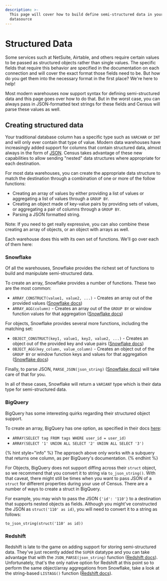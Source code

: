 ```yaml
---
description: >-
  This page will cover how to build define semi-structured data in your
  datasource
---
```


# Structured Data

Some services such at NetSuite, Airtable, and others require certain values to be passed as structured objects rather than single values. The specific fields that require this behavior are specified in the documentation on each connection and will cover the exact format those fields need to be. But how do you get them into the necessary format in the first place? We're here to help!

Most modern warehouses now support syntax for defining semi-structured data and this page goes over how to do that. But in the worst case, you can always pass in JSON-formatted text strings for these fields and Census will parse these values as well.

## Creating structured data

Your traditional database column has a specific type such as `VARCHAR` or `INT` and will only ever contain that type of value. Modern data warehouses have increasingly added support for columns that contain structured data, almost always in the form of [JSON](https://www.json.org/json-en.html). Census takes advantage of these new capabilities to allow sending "nested" data structures where appropriate for each destination.&#x20;

For most data warehouses, you can create the appropriate data structure to match the destination through a combination of one or more of the follow functions:

* Creating an array of values by either providing a list of values or aggregating a list of values through a `GROUP BY`.
* Creating an object made of key-value pairs by providing sets of values, or aggregating a pair of columns through a `GROUP BY`.&#x20;
* Parsing a JSON formatted string.

Note: If you need to get really expressive, you can also combine these creating an array of objects, or an object with arrays as well.&#x20;

Each warehouse does this with its own set of functions. We'll go over each of them here:

### Snowflake

Of all the warehouses, Snowflake provides the richest set of functions to build and manipulate semi-structured data.&#x20;

To create an array, Snowflake provides a number of functions. These two are the most common:

* `ARRAY_CONSTRUCT(value1, value2, ...)` - Creates an array out of the provided values ([Snowflake docs](https://docs.snowflake.com/en/sql-reference/functions/array\_construct.html))
* `ARRAY_AGG(column)` - Creates an array out of the `GROUP BY` or window function values for that aggregation ([Snowflake docs](https://docs.snowflake.com/en/sql-reference/functions/array\_agg.html))

For objects, Snowflake provides several more functions, including the matching set:

* `OBJECT_CONSTRUCT(key1, value1, key2, value2, ...)` - Creates an object out of the provided key and value pairs ([Snowflake docs](https://docs.snowflake.com/en/sql-reference/functions/object\_construct.html))
* `OBJECT_AGG(key_column, value_column)` - Creates an object out of the `GROUP BY` or window function keys and values for that aggregation ([Snowflake docs](https://docs.snowflake.com/en/sql-reference/functions/object\_agg.html))

Finally, to parse JSON, `PARSE_JSON(json_string)` ([Snowflake docs](https://docs.snowflake.com/en/sql-reference/functions/parse\_json.html)) will take care of that for you.&#x20;

In all of these cases, Snowflake will return a `VARIANT` type which is their data type for semi-structured data.

### BigQuery

BigQuery has some interesting quirks regarding their structured object support.

To create an array, BigQuery has one option, as specified in their docs [here](https://cloud.google.com/bigquery/docs/reference/standard-sql/array\_functions#array):

* `ARRAY(SELECT tag FROM tags WHERE user_id = user_id)`
* `ARRAY(SELECT '1' UNION ALL SELECT '2' UNION ALL SELECT '3')`

{% hint style="info" %}
The approach above only works with a subquery that returns one column, as per BigQuery's documentation.
{% endhint %}

For Objects, BigQuery does not support diffing across their `struct` object, so we recommend that you convert it to string via `to_json_string()`. With that caveat, there might still be times when you want to pass JSON of a `struct` for different properties during your use of Census. There are a number of ways to create a struct in BigQuery.

For example, you may wish to pass the JSON `{'id': '110'}` to a destination that supports nested objects as fields. Although you might've constructed the JSON as `struct('110' as id)`, you will need to convert it to a string as follows:

`to_json_string(struct('110' as id))`

### Redshift

Redshift is late to the game on adding support for storing semi-structured data. They've just recently added the `SUPER` datatype and you can take advantage that with the `JSON_PARSE(json_string)` function ([Redshift docs](https://docs.aws.amazon.com/redshift/latest/dg/JSON\_PARSE.html)). Unfortunately, that's the only native option for Redshift at this point so to perform the same object/array aggregations from Snowflake, take a look at the string-based `LISTAGG()` function ([Redshift docs](https://docs.aws.amazon.com/redshift/latest/dg/r\_LISTAGG.html)).

